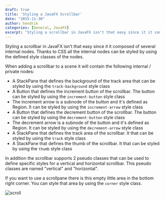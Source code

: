 ```yaml
---
draft: true
title: 'Styling a JavaFX Scrollbar'
date: "2015-11-30"
author: hendrik
categories: [General, JavaFX]
excerpt: "Styling a scrollbar in JavaFX isn't that easy since it it composed of several internal nodes. Thanks to CSS all the internal nodes can be styled by using the defined style classes of the nodes."
---
```

Styling a scrollbar in JavaFX isn't that easy since it it composed of several internal nodes. Thanks to CSS all the internal nodes can be styled by using the defined style classes of the nodes.

When adding a scrollbar to a scene it will contain the following internal / private nodes:

* A StackPane that defines the background of the track area that can be styled by using the  `track-background` style class
* A Button that defines the increment button of the scrollbar. The button can be styled by using the `increment-button` style class
* The increment arrow is a subnode of the button and it's defined as Region. It can be styled by using the `increment-arrow` style class
* A Button that defines the decrement button of the scrollbar. The button can be styled by using the `decrement-button` style class
* The decrement arrow is a subnode of the button and it's defined as Region. It can be styled by using the `decrement-arrow` style class
* A StackPane that defines the track area of the scrollbar. It that can be styled by using the  `track` style class
* A StackPane that defines the thumb of the scrollbar. It that can be styled by using the `thumb` style class

In addition the scrollbar supports 2 pseudo classes that can be used to define specific styles for a vertical and horizontal scrollbar. This pseudo classes are named "vertical" and "horizontal".

If you want to use a scrollpane there is this empty little area in the bottom right corner. You can style that area by using the `corner` style class.

![scroll](/posts/guigarage-legacy/scroll-1024x595.png)

